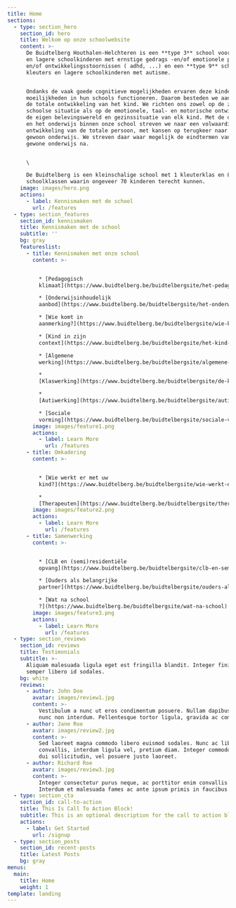 ```yaml
---
title: Home
sections:
  - type: section_hero
    section_id: hero
    title: Welkom op onze schoolwebsite
    content: >-
      De Buidtelberg Houthalen-Helchteren is een **type 3** school voor kleuters
      en lagere schoolkinderen met ernstige gedrags -en/of emotionele problemen
      en/of ontwikkelingsstoornissen ( adhd, ...) en een **type 9** school voor
      kleuters en lagere schoolkinderen met autisme.


      Ondanks de vaak goede cognitieve mogelijkheden ervaren deze kinderen
      moeilijkheden in hun schools functioneren. Daarom besteden we aandacht aan
      de totale ontwikkeling van het kind. We richten ons zowel op de zuiver
      schoolse situatie als op de emotionele, taal- en motorische ontwikkeling,
      de eigen belevingswereld en gezinssituatie van elk kind. Met de opvoeding
      en het onderwijs binnen onze school streven we naar een volwaardige
      ontwikkeling van de totale persoon, met kansen op terugkeer naar het
      gewoon onderwijs. We streven daar waar mogelijk de eindtermen van het
      gewone onderwijs na.


      \

      De Buidtelberg is een kleinschalige school met 1 kleuterklas en 8 lagere
      schoolklassen waarin ongeveer 70 kinderen terecht kunnen.
    image: images/hero.png
    actions:
      - label: Kennismaken met de school
        url: /features
  - type: section_features
    section_id: kennismaken
    title: Kennismaken met de school
    subtitle: ''
    bg: gray
    featureslist:
      - title: Kennismaken met onze school
        content: >-


          * [Pedagogisch
          klimaat](https://www.buidtelberg.be/buidtelbergsite/het-pedagogisch-klimaat)

          * [Onderwijsinhoudelijk
          aanbod](https://www.buidtelberg.be/buidtelbergsite/het-onderwijsinhoudelijk-aanbod)

          * [Wie komt in
          aanmerking?](https://www.buidtelberg.be/buidtelbergsite/wie-komt-aanmerking)

          * [Kind in zijn
          context](https://www.buidtelberg.be/buidtelbergsite/het-kind-zijn-context)

          * [Algemene
          werking](https://www.buidtelberg.be/buidtelbergsite/algemene-werking)

          *
          [Klaswerking](https://www.buidtelberg.be/buidtelbergsite/de-klas-als-veilige-uitvalsbasis)

          *
          [Autiwerking](https://www.buidtelberg.be/buidtelbergsite/autiwerking)

          * [Sociale
          vorming](https://www.buidtelberg.be/buidtelbergsite/sociale-vorming)
        image: images/feature1.png
        actions:
          - label: Learn More
            url: /features
      - title: Omkadering
        content: >-


          * [Wie werkt er met uw
          kind?](https://www.buidtelberg.be/buidtelbergsite/wie-werkt-er-met-uw-kind)

          *
          [Therapeuten](https://www.buidtelberg.be/buidtelbergsite/therapeuten)
        image: images/feature2.png
        actions:
          - label: Learn More
            url: /features
      - title: Samenwerking
        content: >-


          * [CLB en (semi)residentiële
          opvang](https://www.buidtelberg.be/buidtelbergsite/clb-en-semiresidenti%C3%ABle-opvang)

          * [Ouders als belangrijke
          partner](https://www.buidtelberg.be/buidtelbergsite/ouders-als-belangrijke-partner)

          * [Wat na school
          ?](https://www.buidtelberg.be/buidtelbergsite/wat-na-school)
        image: images/feature3.png
        actions:
          - label: Learn More
            url: /features
  - type: section_reviews
    section_id: reviews
    title: Testimonials
    subtitle: >-
      Aliquam malesuada ligula eget est fringilla blandit. Integer finibus
      semper libero id sodales. 
    bg: white
    reviews:
      - author: John Doe
        avatar: images/review1.jpg
        content: >-
          Vestibulum a nunc ut eros condimentum posuere. Nullam dapibus quis
          nunc non interdum. Pellentesque tortor ligula, gravida ac commodo eu.
      - author: Jane Roe
        avatar: images/review2.jpg
        content: >-
          Sed laoreet magna commodo libero euismod sodales. Nunc ac libero
          convallis, interdum ligula vel, pretium diam. Integer commodo sem at
          dui sollicitudin, vel posuere justo laoreet.
      - author: Richard Roe
        avatar: images/review3.jpg
        content: >-
          Integer consectetur purus neque, ac porttitor enim convallis vitae.
          Interdum et malesuada fames ac ante ipsum primis in faucibus.
  - type: section_cta
    section_id: call-to-action
    title: This Is Call To Action Block!
    subtitle: This is an optional description for the call to action block.
    actions:
      - label: Get Started
        url: /signup
  - type: section_posts
    section_id: recent-posts
    title: Latest Posts
    bg: gray
menus:
  main:
    title: Home
    weight: 1
template: landing
---
```

